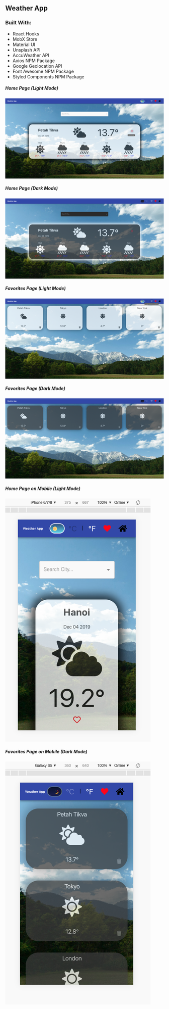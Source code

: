 ## Weather App

### Built With:
- React Hooks
- MobX Store
- Material UI
- Unsplash API
- AccuWeather API
- Axios NPM Package
- Google Geolocation API
- Font Awesome NPM Package
- Styled Components NPM Package

##### Home Page (Light Mode)
![alt text](screen_shots/HomePageLightMode.png "Home Page (Light Mode)")
##### Home Page (Dark Mode)
![alt text](screen_shots/HomePageDarkMode.png "Home Page (Dark Mode)")
##### Favorites Page (Light Mode)
![alt text](screen_shots/FavoritesLightMode.png "Favorites Page (Light Mode)")
##### Favorites Page (Dark Mode)
![alt text](screen_shots/FavoritesDarkMode.png "Favorites Page (Dark Mode)")
##### Home Page on Mobile (Light Mode)
![alt text](screen_shots/MobileHomePageLight.png "Home Page on Mobile (Light Mode)")
##### Favorites Page on Mobile (Dark Mode)
![alt text](screen_shots/MobileFavoritesDark.png "Favorites Page on Mobile (Dark Mode)")
